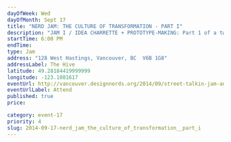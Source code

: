 ```yaml
---
dayOfWeek: Wed
dayOfMonth: Sept 17
title: "NERD JAM: THE CULTURE OF TRANSFORMATION - PART I"
description: "JAM I / IDEA CHARRETTE + PROTOTYPE-MAKING: Part 1 of a two-phase Jam about how small interactive urban intervention designs can change our lives. The primary focus will be the endangerment of Vancouver's cultural spaces for creatives, and works that respond to the need for showcasing and sustaining spaces that provide us with content that can transform our lives."
startTime: 6:00 PM
endTime: 
type: Jam
address: "128 West Hastings, Vancouver, BC  V6B 1G8"
addressLabel: The Hive
latitude: 49.28184419999999
longitude: -123.1081617
eventUrl: http://vancouver.designnerds.org/2014/09/street-talkin-jam-and-vancouver-design-week/
eventUrlLabel: Attend
published: true
price: 

category: event-17
priority: 4
slug: 2014-09-17-nerd_jam_the_culture_of_transformation__part_i
---
```

